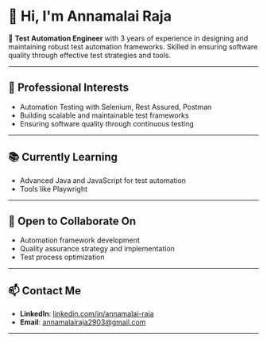 # 👋 Hi, I'm Annamalai Raja  

🔧 **Test Automation Engineer** with 3 years of experience in designing and maintaining robust test automation frameworks. Skilled in ensuring software quality through effective test strategies and tools.

---

## 💼 Professional Interests  
- Automation Testing with Selenium, Rest Assured, Postman  
- Building scalable and maintainable test frameworks  
- Ensuring software quality through continuous testing  

---

## 📚 Currently Learning  
- Advanced Java and JavaScript for test automation  
- Tools like Playwright  

---

## 🤝 Open to Collaborate On  
- Automation framework development  
- Quality assurance strategy and implementation  
- Test process optimization  

---

## 📫 Contact Me  
- **LinkedIn**: [linkedin.com/in/annamalai-raja](https://www.linkedin.com/in/annamalai-raja)  
- **Email**: [annamalairaja2903@gmail.com](mailto:annamalairaja2903@gmail.com)  

---

